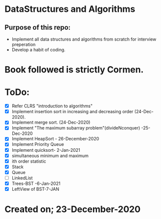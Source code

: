# DataStructures and Algorithms

## Purpose of this repo:
* Implement all data structures and algorithms from scratch for interview preperation
* Develop a habit of coding.

# Book followed is strictly Cormen.

# ToDo: 
- [x] Refer CLRS "introduction to algorithms"
- [x] Implement insertion sort in increasing and decreasing order (24-Dec-2020).
- [x] Implement merge sort. (24-Dec-2020)
- [x] Implement "The maximum subarray problem"(divideNconquer) -25-Dec-2020
- [x] Implement HeapSort - 26-December-2020
- [x] Implement Priority Queue
- [x] Implement quicksort- 2-Jan-2021
- [x] simultaneous minimum and maximum
- [x] ith order statistic
- [x] Stack
- [x] Queue
- [ ] LinkedList
- [x] Trees-BST -6-Jan-2021
- [x] LeftView of BST-7-JAN
# Created on; 23-December-2020
